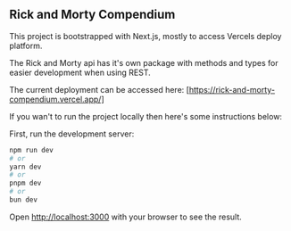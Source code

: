 ## Rick and Morty Compendium

This project is bootstrapped with Next.js, mostly to access Vercels deploy platform. 

The Rick and Morty api has it's own package with methods and types for easier development when using REST.

The current deployment can be accessed here: [https://rick-and-morty-compendium.vercel.app/]

If you wan't to run the project locally then here's some instructions below:

First, run the development server:

```bash
npm run dev
# or
yarn dev
# or
pnpm dev
# or
bun dev
```

Open [http://localhost:3000](http://localhost:3000) with your browser to see the result.
